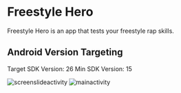 # Freestyle Hero

Freestyle Hero is an app that tests your freestyle rap skills.

## Android Version Targeting

Target SDK Version: 26
Min SDK Version: 15

![screenslideactivity](https://user-images.githubusercontent.com/20190194/30508993-64a38d2e-9a72-11e7-9007-102ae7734107.png)
![mainactivity](https://user-images.githubusercontent.com/20190194/30508996-68c3e1ce-9a72-11e7-9fbc-2980cd2b3f3a.png)
